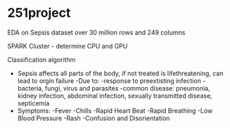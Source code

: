 # 251project

EDA on Sepsis dataset over 30 million rows and 249 columns

SPARK Cluster - determine CPU and GPU

Classification algorithm
  - Sepsis affects all parts of the body, if not treated is lifethreatening, can lead to orgin failure
  -Due to:
    -response to preextisting infection
    -bacteria, fungi, virus and parasites
    -common disease: pneumonia, kidney infection, abdominal infection, sexually transmitted disease, septicemia
  - Symptoms: 
    -Fever
    -Chills
    -Rapid Heart Beat
    -Rapid Breathing
    -Low Blood Pressure
    -Rash
    -Confusion and Disorientation
